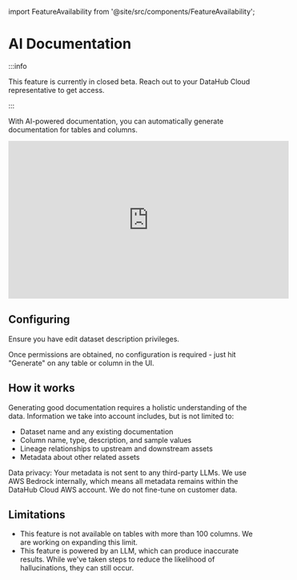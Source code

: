 import FeatureAvailability from '@site/src/components/FeatureAvailability';

# AI Documentation

<FeatureAvailability saasOnly />

:::info

This feature is currently in closed beta. Reach out to your DataHub Cloud representative to get access.

:::

With AI-powered documentation, you can automatically generate documentation for tables and columns.

<p align="center">
<iframe width="560" height="315" src="https://www.youtube.com/embed/_7DieZeZspY?si=Q5FkCA0gZPEFMj0Y" title="YouTube video player" frameborder="0" allow="accelerometer; autoplay; clipboard-write; encrypted-media; gyroscope; picture-in-picture; web-share" referrerpolicy="strict-origin-when-cross-origin" allowfullscreen></iframe>
</p>

## Configuring

Ensure you have edit dataset description privileges.

Once permissions are obtained, no configuration is required - just hit "Generate" on any table or column in the UI.

## How it works

Generating good documentation requires a holistic understanding of the data. Information we take into account includes, but is not limited to:

- Dataset name and any existing documentation
- Column name, type, description, and sample values
- Lineage relationships to upstream and downstream assets
- Metadata about other related assets

Data privacy: Your metadata is not sent to any third-party LLMs. We use AWS Bedrock internally, which means all metadata remains within the DataHub Cloud AWS account. We do not fine-tune on customer data.

## Limitations

- This feature is not available on tables with more than 100 columns. We are working on expanding this limit.
- This feature is powered by an LLM, which can produce inaccurate results. While we've taken steps to reduce the likelihood of hallucinations, they can still occur.
